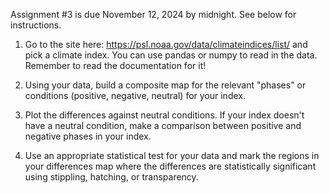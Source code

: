 Assignment #3 is due November 12, 2024 by midnight. See below for instructions.

1. Go to the site here: https://psl.noaa.gov/data/climateindices/list/ and pick a climate index. You can use pandas or numpy to read in the data. Remember to read the documentation for it!

2. Using your data, build a composite map for the relevant "phases" or conditions (positive, negative, neutral) for your index.

3. Plot the differences against neutral conditions. If your index doesn't have a neutral condition, make a comparison between positive and negative phases in your index.

4. Use an appropriate statistical test for your data and mark the regions in your differences map where the differences are statistically significant using stippling, hatching, or transparency.
